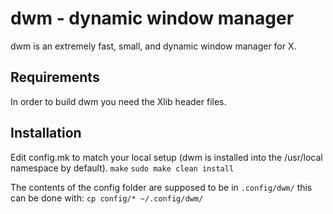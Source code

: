 dwm - dynamic window manager
============================
dwm is an extremely fast, small, and dynamic window manager for X.


Requirements
------------
In order to build dwm you need the Xlib header files.


Installation
------------
Edit config.mk to match your local setup (dwm is installed into
the /usr/local namespace by default).
    `make`
    `sudo make clean install`


The contents of the config folder are supposed to be in `.config/dwm/`
    this can be done with: 
    `cp config/* ~/.config/dwm/`
